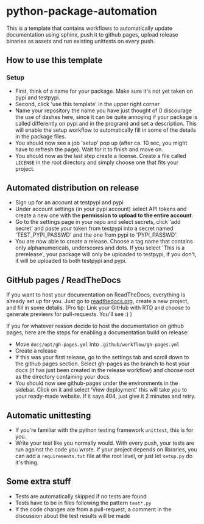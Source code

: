 # python-package-automation

This is a template that contains workflows to automatically update documentation using sphinx, push it to github pages, upload release binaries as assets and run existing unittests on every push.

## How to use this template

### Setup

* First, think of a name for your package. Make sure it's not yet taken on pypi and testpypi.
* Second, click 'use this template' in the upper right corner
* Name your repository the name you have just thought of (I discourage the use of dashes here, since it can be quite annoying if your package is called differently on pypi and in the program) and set a description. This will enable the setup workflow to automatically fill in some of the details in the package files.
* You should now see a job 'setup' pop up (after ca. 10 sec, you might have to refresh the page). Wait for it to finish and move on.
* You should now as the last step create a license. Create a file called `LICENSE` in the root directory and simply choose one that fits your project.

## Automated distribution on release

* Sign up for an account at testpypi and pypi
* Under account settings (in your pypi account) select API tokens and create a new one with the **permission to upload to the entire account**.
* Go to the settings page in your repo and select secrets, click 'add secret' and paste your token from testpypi into a secret named 'TEST_PYPI_PASSWD' and the one from pypi to 'PYPI_PASSWD'.
* You are now able to create a release. Choose a tag name that contains only alphanumericals, underscores and dots. If you select 'This is a prerelease', your package will only be uploaded to testpypi, if you don't, it will be uploaded to both testpypi and pypi.

## GitHub pages / ReadTheDocs

If you want to host your documentation on ReadTheDocs, everything is already set up for you. Just go to [readthedocs.org](readthedocs.org), create a new project, and fill in some details. (Pro tip: Link your GitHub with RTD and choose to generate previews for pull-requests. You'll see :) )

If you for whatever reason decide to host the documentation on github pages, here are the steps for enabling a documentation build on release:

* Move `docs/opt/gh-pages.yml` into `.github/workflow/gh-pages.yml`
* Create a release
* If this was your first release, go to the settings tab and scroll down to the github pages section. Select gh-pages as the branch to host your docs (it has just been created in the release workflow) and choose root as the directory containing your docs.
* You should now see github-pages under the environments in the sidebar. Click on it and select 'View deployment' this will take you to your ready-made website. If it says 404, just give it 2 minutes and retry.

## Automatic unittesting

* If you're familiar with the python testing framework `unittest`, this is for you.
* Write your test like you normally would. With every push, your tests are run against the code you wrote. If your project depends on libraries, you can add a `requirements.txt` file at the root level, or just let `setup.py` do it's thing.

## Some extra stuff

* Tests are automatically skipped if no tests are found
* Tests have to be in files following the pattern `test*.py`
* If the code changes are from a pull-request, a comment in the discussion about the test results will be made
